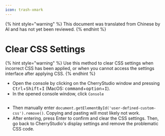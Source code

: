 ```yaml
---
icon: trash-xmark
---
```


{% hint style="warning" %}
This document was translated from Chinese by AI and has not yet been reviewed.
{% endhint %}

# Clear CSS Settings

{% hint style="warning" %}
Use this method to clear CSS settings when incorrect CSS has been applied, or when you cannot access the settings interface after applying CSS.
{% endhint %}

* Open the console by clicking on the CherryStudio window and pressing <kbd>Ctrl</kbd>+<kbd>Shift</kbd>+<kbd>I</kbd> (MacOS: <kbd>command</kbd>+<kbd>option</kbd>+<kbd>I</kbd>).
* In the opened console window, click `Console`

<figure><img src="../../.gitbook/assets/image (126).png" alt=""><figcaption></figcaption></figure>

* Then manually enter `document.getElementById('user-defined-custom-css').remove()`. Copying and pasting will most likely not work.
* After entering, press Enter to confirm and clear the CSS settings. Then, go back to CherryStudio's display settings and remove the problematic CSS code.